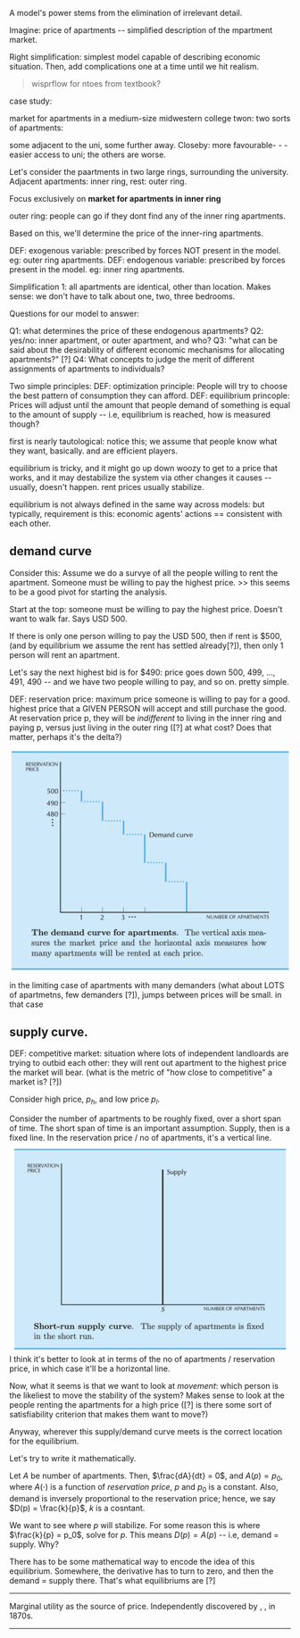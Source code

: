 A model's power stems from the elimination of irrelevant detail. 

Imagine: price of apartments -- simplified description of the mpartment market. 

Right simplification: simplest model capable of describing economic situation. 
Then, add complications one at a time until we hit realism. 


>  wisprflow for ntoes from textbook?

case study:

market for apartments in a medium-size midwestern college twon: two sorts of apartments: 

some adjacent to the uni, some further away. 
Closeby: more favourable- - -easier access to uni; the others are worse.

Let's consider the paartments in two large rings, surrounding the university.
Adjacent apartments: inner ring, rest: outer ring.

Focus exclusively on **market for apartments in inner ring**

outer ring: people can go if they dont find any of the inner ring apartments.

Based on this, we'll determine the price of the inner-ring apartments.


DEF: exogenous variable:  prescribed by forces NOT present in the model.
eg: outer ring apartments.
DEF: endogenous variable: prescribed by forces present in the model.
eg: inner ring apartments.

Simplification 1: all apartments are identical, other than location. 
Makes sense: we don't have to talk about one, two, three bedrooms. 

Questions for our model to answer:

Q1: what determines the price of these endogenous apartments?
Q2: yes/no: inner apartment, or outer apartment, and who?
Q3: "what can be said about the desirability of different economic mechanisms for allocating apartments?" [?]
Q4: What concepts to judge the merit of different assignments of apartments to individuals?

Two simple principles:
DEF: optimization principle:
People will try to choose the best pattern of consumption they can afford.
DEF: equilibrium princople:
Prices will adjust until the amount that people demand of something is equal to the amount of supply -- i.e, equilibrium is reached, how is measured though?

first is nearly tautological: notice this; we assume that people know what they want, basically. and are efficient players.

equilibrium is tricky, and it might go up down woozy to get to a price that works, and it may destabilize the system via other changes it causes -- usually, doesn't happen. rent prices usually stabilize.

equilibrium is not always defined in the same way across models: but typically, requirement is this: economic agents' actions == consistent with each other.

## demand curve

Consider this:
Assume we do a survye of all the people willing to rent the apartment.
Someone must be willing to pay the highest price. >> this seems to be a good pivot for starting the analysis. 

Start at the top: someone must be willing to pay the highest price. Doesn't want to walk far. Says USD 500.

If there is only one person willing to pay the USD 500, then if rent is $500, (and by equilibrium we assume the rent has settled already[?]), then only 1 person will rent an apartment. 

Let's say the next highest bid is for $490: price goes down 500, 499, ..., 491, 490 -- and we have two people willing to pay, and so on. pretty simple. 

DEF: reservation price: maximum price someone is willing to pay for a good.
highest price that a GIVEN PERSON will accept and still purchase the good. At reservation price p, they will be *indifferent* to living in the inner ring and paying p, versus just living in the outer ring ([?] at what cost? Does that matter, perhaps it's the delta?)

![alt text](image-1.png)

in the limiting case of apartments with many demanders (what about LOTS of apartmetns, few demanders [?]), jumps between prices will be small. in that case

## supply curve.
DEF: competitive market: situation where lots of independent landloards are trying to outbid each other: they will rent out apartment to the highest price the market will bear. (what is the metric of "how close to competitive" a market is? [?])

Consider high price, $p_h$, and low price $p_l$. 

Consider the number of apartments to be roughly fixed, over a short span of time. The short span of time is an important assumption. Supply, then is a fixed line. In the reservation price / no of apartments, it's a vertical line. 
![alt text](image-2.png)
I think it's better to look at in terms of the no of apartments / reservation price, in which case it'll be a horizontal line.

Now, what it seems is that we want to look at *movement*: which person is the likeliest to move the stability of the system? Makes sense to look at the people renting the apartments for a high price ([?] is there some sort of satisfiability criterion that makes them want to move?)

Anyway, wherever this supply/demand curve meets is the correct location for the equilibrium.

Let's try to write it mathematically. 

Let $A$ be number of apartments. Then, $\frac{dA}{dt} = 0$, and $A(p) = p_0$, where $A(\cdot)$ is a function of *reservation price*, $p$ and $p_0$ is a constant. Also, demand is inversely proportional to the reservation price; hence, we say $D(p) = \frac{k}{p}$, $k$ is a cosntant. 

We want to see where $p$ will stabilize. For some reason this is where $\frac{k}{p} = p_0$, solve for $p$. This means $D(p) = A(p)$ -- i.e, demand = supply. Why?

There has to be some mathematical way to encode the idea of this equilibrium. 
Somewhere, the derivative has to turn to zero, and then the demand = supply there. 
That's what equilibriums are [?]

----
Marginal utility as the source of price. 
Independently discovered by <Jevons>, <Menger>, <Walras> in 1870s.

----
